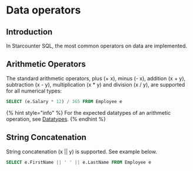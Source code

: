 # Data operators

## Introduction

In Starcounter SQL, the most common operators on data are implemented.

## Arithmetic Operators

The standard arithmetic operators, plus \(+ x\), minus \(- x\), addition \(x + y\), subtraction \(x - y\), multiplication \(x \* y\) and division \(x / y\), are supported for all numerical types:

```sql
SELECT (e.Salary * 12) / 365 FROM Employee e
```

{% hint style="info" %}
For the expected datatypes of an arithmetic operation, see [Datatypes](../database/datatypes.md).
{% endhint %}

## String Concatenation

String concatenation \(x \|\| y\) is supported. See example below.

```sql
SELECT e.FirstName || ' ' || e.LastName FROM Employee e
```

